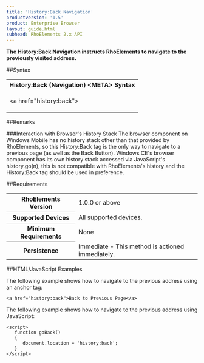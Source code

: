 ```yaml
---
title: 'History:Back Navigation'
productversion: '1.5'
product: Enterprise Browser
layout: guide.html
subhead: RhoElements 2.x API
---
```



<b>
The History:Back Navigation instructs RhoElements to navigate to the previously visited address.
</b>

##Syntax

<table class="re-table"><tr><th class="tableHeading">History:Back (Navigation) &lt;META&gt; Syntax
</th></tr><tr><td class="clsSyntaxCells clsOddRow"><p>&lt;a href="history:back"&gt;</p></td></tr></table>








##Remarks


###Interaction with Browser's History Stack
The browser component on Windows Mobile has no history stack other than that provided by RhoElements, so this History:Back tag is the only way to navigate to a previous page (as well as the Back Button). Windows CE's browser component has its own history stack accessed via JavaScript's history.go(n), this is not compatible with RhoElements's history and the History:Back tag should be used in preference.




##Requirements

<table class="re-table"><tr><th class="tableHeading">RhoElements Version</th><td class="clsSyntaxCell clsEvenRow">1.0.0 or above
</td></tr><tr><th class="tableHeading">Supported Devices</th><td class="clsSyntaxCell clsOddRow">All supported devices.</td></tr><tr><th class="tableHeading">Minimum Requirements</th><td class="clsSyntaxCell clsOddRow">None</td></tr><tr><th class="tableHeading">Persistence</th><td class="clsSyntaxCell clsEvenRow">Immediate - This method is actioned immediately.</td></tr></table>


##HTML/JavaScript Examples

The following example shows how to navigate to the previous address using an anchor tag:

	<a href="history:back">Back to Previous Page</a>
	
The following example shows how to navigate to the previous address using JavaScript:

	<script>
	   function goBack()
	   {
	      document.location = 'history:back';
	   }
	</script>
	





